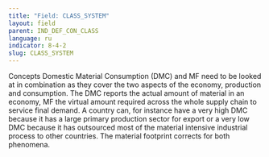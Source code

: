 ```yaml
---
title: "Field: CLASS_SYSTEM"
layout: field
parent: IND_DEF_CON_CLASS
language: ru
indicator: 8-4-2
slug: CLASS_SYSTEM
---
```

Concepts
Domestic Material Consumption (DMC) and MF need to be looked at in combination as they cover the two aspects of the economy, production and consumption. The DMC reports the actual amount of material in an economy, MF the virtual amount required across the whole supply chain to service final demand. A country can, for instance have a very high DMC because it has a large primary production sector for export or a very low DMC because it has outsourced most of the material intensive industrial process to other countries. The material footprint corrects for both phenomena.